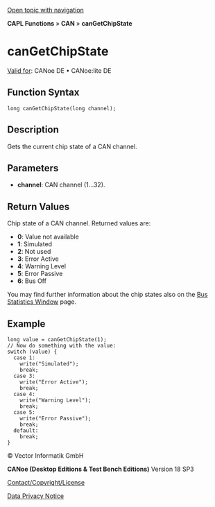 [Open topic with navigation](../../../../../CANoeDEFamily.htm#Topics/CAPLFunctions/CAN/Functions/CAPLfunctionCanGetChipState.md)

**CAPL Functions** » **CAN** » **canGetChipState**

# canGetChipState

[Valid for](../../../Shared/FeatureAvailability.md): CANoe DE • CANoe:lite DE

## Function Syntax

```plaintext
long canGetChipState(long channel);
```

## Description

Gets the current chip state of a CAN channel.

## Parameters

- **channel**: CAN channel (1…32).

## Return Values

Chip state of a CAN channel. Returned values are:

- **0**: Value not available
- **1**: Simulated
- **2**: Not used
- **3**: Error Active
- **4**: Warning Level
- **5**: Error Passive
- **6**: Bus Off

You may find further information about the chip states also on the [Bus Statistics Window](../../../CANoeCANalyzer/Windows/BusStatistic/BusStatisticWindowCAN.md) page.

## Example

```plaintext
long value = canGetChipState(1);
// Now do something with the value:
switch (value) {
  case 1:
    write("Simulated");
    break;
  case 3:
    write("Error Active");
    break;
  case 4:
    write("Warning Level");
    break;
  case 5:
    write("Error Passive");
    break;
  default:
    break;
}
```

© Vector Informatik GmbH

**CANoe (Desktop Editions & Test Bench Editions)** Version 18 SP3

[Contact/Copyright/License](../../../Shared/ContactCopyrightLicense.md)

[Data Privacy Notice](https://www.vector.com/int/en/company/get-info/privacy-policy/)
